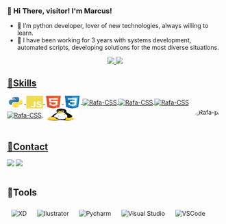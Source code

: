 ### 👋 Hi There, visitor! I'm Marcus!

- 🌱 I’m python developer, lover of new technologies, always willing to learn.
- 💼 I have been working for 3 years with systems development, automated scripts, developing solutions for the most diverse situations.

<div align="center">
  <a href="https://github.com/">
  <img height="180em" src="https://github-readme-stats.vercel.app/api?username=marcustorre5&show_icons=true&theme=dark&include_all_commits=true&count_private=true"/>
  <img height="180em" src="https://github-readme-stats.vercel.app/api/top-langs/?username=marcustorre5&layout=compact&langs_count=7&theme=dark"/>
</div>
  
## 🚀Skills
   
</div>
<div style="display: inline_block">
  <img align="center" alt="Rafa-Python" height="30" width="40" src="https://raw.githubusercontent.com/devicons/devicon/master/icons/python/python-original.svg">
  <img align="center" alt="Rafa-Js" height="30" width="40" src="https://raw.githubusercontent.com/devicons/devicon/master/icons/javascript/javascript-plain.svg">
  <img align="center" alt="Rafa-HTML" height="30" width="40" src="https://raw.githubusercontent.com/devicons/devicon/master/icons/html5/html5-original.svg">
  <img align="center" alt="Rafa-CSS" height="30" width="40" src="https://raw.githubusercontent.com/devicons/devicon/master/icons/css3/css3-original.svg">
  <img align="center" alt="Rafa-CSS" height="30" width="80" src="https://img.shields.io/badge/MySQL-00000F?style=for-the-badge&logo=mysql&logoColor=white">
  <img align="center" alt="Rafa-CSS" height="30" width="80" src="https://img.shields.io/badge/Flask-000000?style=for-the-badge&logo=flask&logoColor=white">
  <img align="center" alt="Rafa-CSS" height="30" width="80" src="https://img.shields.io/badge/Perl-39457E?style=for-the-badge&logo=perl&logoColor=white">
  <img align="center" alt="Rafa-CSS" height="30" width="80" src="https://img.shields.io/badge/Windows-0078D6?style=for-the-badge&logo=windows&logoColor=white">
  <img align="center" alt="Rafa-CSS" height="30" width="80" src="https://raw.githubusercontent.com/devicons/devicon/master/icons/linux/linux-original.svg">
  <img align="right" alt="Rafa-pic" height="150" style="border-radius:50px;" src="https://c.tenor.com/rkY5QA5c3VAAAAAM/gato-digitando.gif">
</div>
</div>


<br>

## 💬Contact

<div>
  <a href = "mailto:marcusmt9@gmail.com"><img src="https://img.shields.io/badge/-Gmail-%23333?style=for-the-badge&logo=gmail&logoColor=white" target="_blank"></a>
  <a href="https://www.linkedin.com/in/marcusvatorres" target="_blank"><img src="https://img.shields.io/badge/-LinkedIn-%230077B5?style=for-the-badge&logo=linkedin&logoColor=white" target="_blank"></a>
</div>

<br>

## 🔭Tools


<div>
  <img style="margin: 10px" src="https://cdn.jsdelivr.net/gh/devicons/devicon/icons/xd/xd-plain.svg" alt="XD" height="30" />
  <img style="margin: 10px" src="https://cdn.jsdelivr.net/gh/devicons/devicon/icons/illustrator/illustrator-plain.svg" alt="Ilustrator" height="30" />
  <img style="margin: 10px" src="https://cdn.jsdelivr.net/gh/devicons/devicon/icons/pycharm/pycharm-original.svg" alt="Pycharm" height="30" />
  <img style="margin: 10px" src="https://cdn.jsdelivr.net/gh/devicons/devicon/icons/visualstudio/visualstudio-plain.svg" alt="Visual Studio" height="30" />
  <img style="margin: 10px" src="https://cdn.jsdelivr.net/gh/devicons/devicon/icons/vscode/vscode-original.svg" alt="VSCode" height="30" />
  
  
<div>

  
  
  
<!--
**marcustorre5/marcustorre5** is a ✨ _special_ ✨ repository because its `README.md` (this file) appears on your GitHub profile.

Here are some ideas to get you started:

- 🔭 I’m currently working on ...
- 🌱 I’m currently learning ...
- 👯 I’m looking to collaborate on ...
- 🤔 I’m looking for help with ...
- 💬 Ask me about ...
- 📫 How to reach me: ...
- 😄 Pronouns: ...
- ⚡ Fun fact: ...
-->
